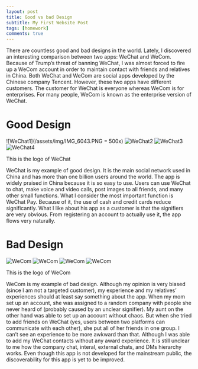 ```yaml
---
layout: post
title: Good vs bad Design
subtitle: My First Website Post
tags: [homework]
comments: true
---
```


There are countless good and bad designs in the world. Lately, I discovered an interesting comparison between two apps: WeChat and WeCom. Because of Trump’s threat of banning WeChat, I was almost forced to fire up a WeCom account in order to maintain contact with friends and relatives in China. Both WeChat and WeCom are social apps developed by the Chinese company Tencent. However, these two apps have different customers. The customer for WeChat is everyone whereas WeCom is for enterprises. For many people, WeCom is known as the enterprise version of WeChat. 

# Good Design

![WeChat1](/assets/img/IMG_6043.PNG = 500x)
![WeChat2](/assets/img/IMG_6044.PNG)
![WeChat3](/assets/img/IMG_6045.PNG)
![WeChat4](/assets/img/IMG_6046.PNG)

This is the logo of WeChat

WeChat is my example of good design. It is the main social network used in China and has more than one billion users around the world. The app is widely praised in China because it is so easy to use. Users can use WeChat to chat, make voice and video calls, post images to all friends, and many other small functions. What I consider the most important function is WeChat Pay. Because of it, the use of cash and credit cards reduce significantly. What I like about his app as a customer is that the signifiers are very obvious. From registering an account to actually use it, the app flows very naturally. 

# Bad Design

![WeCom](/assets/img/IMG_6047.PNG)
![WeCom](/assets/img/IMG_6048.PNG)
![WeCom](/assets/img/IMG_6049.PNG)
![WeCom](/assets/img/IMG_6050.PNG)

This is the logo of WeCom

WeCom is my example of bad design. Although my opinion is very biased (since I am not a targeted customer), my experience and my relatives’ experiences should at least say something about the app. When my mom set up an account, she was assigned to a random company with people she never heard of (probably caused by an unclear signifier). My aunt on the other hand was able to set up an account without chaos. But when she tried to add friends on WeChat (yes, users between two platforms can communicate with each other), she put all of her friends in one group. I can’t see an experience to be more awkward than that. Although I was able to add my WeChat contacts without any award experience. It is still unclear to me how the company chat, interal, external chats, and DMs hierarchy works. Even though this app is not developed for the mainstream public, the discoverability for this app is yet to be improved. 


